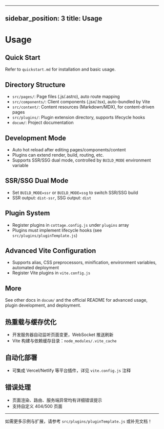 

---
sidebar_position: 3
title: Usage
---

# Usage

## Quick Start
Refer to `quickstart.md` for installation and basic usage.

## Directory Structure
- `src/pages/`: Page files (.js/.astro), auto route mapping
- `src/components/`: Client components (.jsx/.tsx), auto-bundled by Vite
- `src/content/`: Content resources (Markdown/MDX), for content-driven pages
- `src/plugins/`: Plugin extension directory, supports lifecycle hooks
- `docum/`: Project documentation

## Development Mode
- Auto hot reload after editing pages/components/content
- Plugins can extend render, build, routing, etc.
- Supports SSR/SSG dual mode, controlled by `BUILD_MODE` environment variable

## SSR/SSG Dual Mode
- Set `BUILD_MODE=ssr` or `BUILD_MODE=ssg` to switch SSR/SSG build
- SSR output: `dist-ssr`, SSG output: `dist`

## Plugin System
- Register plugins in `cottage.config.js` under `plugins` array
- Plugins must implement lifecycle hooks (see `src/plugins/pluginTemplate.js`)

## Advanced Vite Configuration
- Supports alias, CSS preprocessors, minification, environment variables, automated deployment
- Register Vite plugins in `vite.config.js`

## More
See other docs in `docum/` and the official README for advanced usage, plugin development, and deployment.

## 热重载与缓存优化
- 开发服务器自动监听页面变更，WebSocket 推送刷新
- Vite 构建与依赖缓存目录：`node_modules/.vite_cache`

## 自动化部署
- 可集成 Vercel/Netlify 等平台插件，详见 `vite.config.js` 注释

## 错误处理
- 页面渲染、路由、服务端异常均有详细错误提示
- 支持自定义 404/500 页面

---
如需更多示例与扩展，请参考 `src/plugins/pluginTemplate.js` 或补充文档！

